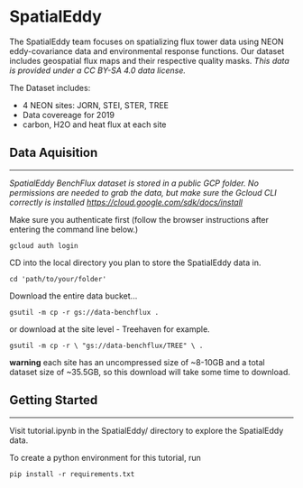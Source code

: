 # SpatialEddy
 The SpatialEddy team focuses on spatializing flux tower data using NEON eddy-covariance data and environmental response functions. Our dataset includes geospatial flux maps and their respective quality masks. *This data is provided under a CC BY-SA 4.0 data license.*

 The Dataset includes:
 - 4 NEON sites: JORN, STEI, STER, TREE
 - Data covereage for 2019
 - carbon, H2O and heat flux at each site 


 ## Data Aquisition
 ---
 *SpatialEddy BenchFlux dataset is stored in a public GCP folder. No permissions are needed to grab the data, but make sure the Gcloud CLI correctly is installed https://cloud.google.com/sdk/docs/install*

 Make sure you authenticate first (follow the browser instructions after entering the command line below.)

`gcloud auth login`

CD into the local directory you plan to store the SpatialEddy data in.

`cd 'path/to/your/folder'`

Download the entire data bucket...

`gsutil -m cp -r gs://data-benchflux .`

or download at the site level - Treehaven for example.


`gsutil -m cp -r \
  "gs://data-benchflux/TREE" \
  .`

**warning** each site has an uncompressed size of ~8-10GB and a total dataset size of ~35.5GB, so this download will take some time to download.

## Getting Started
---
Visit tutorial.ipynb in the SpatialEddy/ directory to explore the SpatialEddy data.

To create a python environment for this tutorial, run

`pip install -r requirements.txt`

